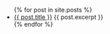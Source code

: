 <ul>
  {% for post in site.posts %}
    <li>
      <a href="/employment/{{ post.url }}">{{ post.title }}</a>
      {{ post.excerpt }}
    </li>
  {% endfor %}
</ul>
